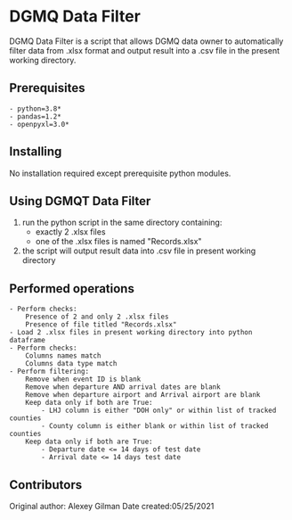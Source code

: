 # DGMQ Data Filter

DGMQ Data Filter is a script that allows DGMQ data owner to automatically filter data from .xlsx
format and output result into a .csv file in the present working directory. 

## Prerequisites
	- python=3.8*
	- pandas=1.2*
	- openpyxl=3.0*

## Installing
No installation required except prerequisite python modules. 

## Using DGMQT Data Filter
1) run the python script in the same directory containing:
	- exactly 2 .xlsx files
	- one of the .xlsx files is named "Records.xlsx"
2) the script will output result data into .csv file in present working directory


## Performed operations
	- Perform checks:
		Presence of 2 and only 2 .xlsx files
		Presence of file titled "Records.xlsx"
	- Load 2 .xlsx files in present working directory into python dataframe
	- Perform checks:
		Columns names match
		Columns data type match
	- Perform filtering:
		Remove when event ID is blank
		Remove when departure AND arrival dates are blank
		Remove when departure airport and Arrival airport are blank
		Keep data only if both are True:
			- LHJ column is either "DOH only" or within list of tracked counties
			- County column is either blank or within list of tracked counties
		Keep data only if both are True:
			- Departure date <= 14 days of test date
			- Arrival date <= 14 days test date

## Contributors
Original author: Alexey Gilman
Date created:05/25/2021
